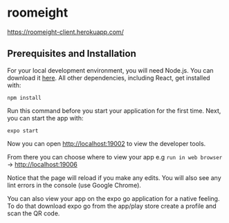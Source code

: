 # roomeight

https://roomeight-client.herokuapp.com/

## Prerequisites and Installation

For your local development environment, you will need Node.js. You can download it [here](https://nodejs.org). All other dependencies, including React, get installed with:

`npm install`

Run this command before you start your application for the first time. Next, you can start the app with:

`expo start`

Now you can open [http://localhost:19002](http://localhost:19002) to view the developer tools.

From there you can choose where to view your app e.g `run in web browser` -> [http://localhost:19006](http://localhost:19006)

Notice that the page will reload if you make any edits. You will also see any lint errors in the console (use Google Chrome).

You can also view your app on the expo go application for a native feeling. To do that download expo go from the app/play store create a profile and scan the QR code.
